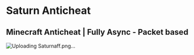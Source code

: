 # Saturn Anticheat

##  Minecraft Anticheat | Fully Async - Packet based


![Uploading Saturnaff.png…]()
